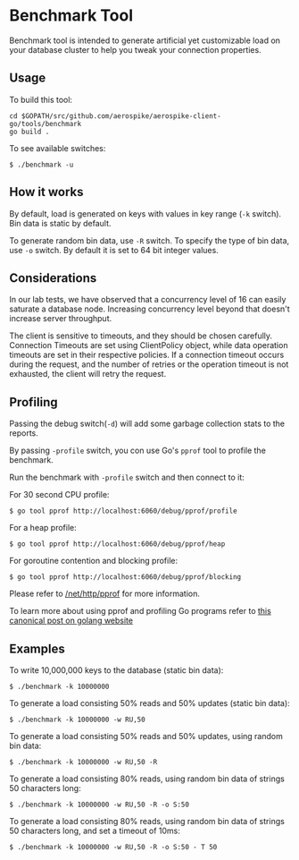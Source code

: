 # Benchmark Tool

Benchmark tool is intended to generate artificial yet customizable load on your database cluster to help you tweak your connection properties.


## Usage

To build this tool:

```
cd $GOPATH/src/github.com/aerospike/aerospike-client-go/tools/benchmark
go build .
```

To see available switches:

```$ ./benchmark -u```

## How it works

By default, load is generated on keys with values in key range (```-k``` switch). Bin data is static by default.

To generate random bin data, use ```-R``` switch. To specify the type of bin data, use ```-o``` switch. By default it is set to 64 bit integer values.

## Considerations

In our lab tests, we have observed that a concurrency level of 16 can easily saturate a database node. Increasing concurrency level beyond that doesn't increase server throughput.

The client is sensitive to timeouts, and they should be chosen carefully. Connection Timeouts are set using ClientPolicy object, while data operation timeouts are set in their respective policies. If a connection timeout occurs during the request, and the number of retries or the operation timeout is not exhausted, the client will retry the request.

## Profiling

Passing the debug switch(```-d```) will add some garbage collection stats to the reports.

By passing ```-profile``` switch, you con use Go's ```pprof``` tool to profile the benchmark.

Run the benchmark with ```-profile``` switch and then connect to it:

For 30 second CPU profile:

```$ go tool pprof http://localhost:6060/debug/pprof/profile```

For a heap profile:

```$ go tool pprof http://localhost:6060/debug/pprof/heap```

For goroutine contention and blocking profile:

```$ go tool pprof http://localhost:6060/debug/pprof/blocking```

Please refer to [/net/http/pprof](http://golang.org/pkg/net/http/pprof/) for more information.

To learn more about using pprof and profiling Go programs refer to [this canonical post on golang website](http://blog.golang.org/profiling-go-programs)

## Examples

To write 10,000,000 keys to the database (static bin data):

```$ ./benchmark -k 10000000```

To generate a load consisting 50% reads and 50% updates (static bin data):

```$ ./benchmark -k 10000000 -w RU,50```

To generate a load consisting 50% reads and 50% updates, using random bin data:

```$ ./benchmark -k 10000000 -w RU,50 -R```

To generate a load consisting 80% reads, using random bin data of strings 50 characters long:

```$ ./benchmark -k 10000000 -w RU,50 -R -o S:50```

To generate a load consisting 80% reads, using random bin data of strings 50 characters long, and set a timeout of 10ms:

```$ ./benchmark -k 10000000 -w RU,50 -R -o S:50 - T 50```
